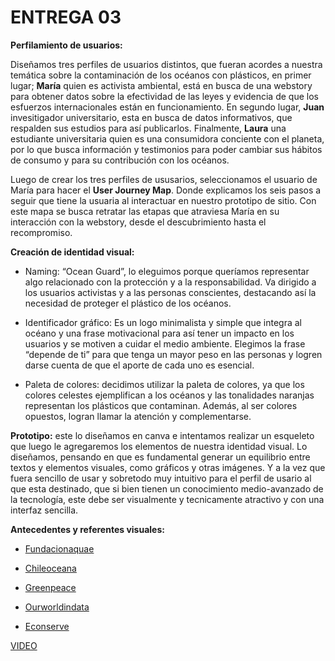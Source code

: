 # ENTREGA 03
**Perfilamiento de usuarios:**

Diseñamos tres perfiles de usuarios distintos, que fueran acordes a nuestra temática sobre la contaminación de los océanos con plásticos, en primer lugar; **María** quien es activista ambiental, está en busca de una webstory para obtener datos sobre la efectividad de las leyes y evidencia de que los esfuerzos internacionales están en funcionamiento. En segundo lugar, **Juan** invesitigador universitario, esta en busca de datos informativos, que respalden sus estudios para así publicarlos. Finalmente, **Laura** una estudiante universitaria quien es una consumidora conciente con el planeta, por lo que busca información y testimonios para poder cambiar sus hábitos de consumo y  para su contribución con los océanos. 

Luego de crear los tres perfiles de ususarios, seleccionamos el usuario de María para hacer el **User Journey Map**. Donde explicamos los seis pasos a seguir que tiene la usuaria al interactuar en nuestro prototipo de sitio. Con este mapa se busca retratar las etapas que atraviesa María en su interacción con la webstory, desde el descubrimiento hasta el recompromiso.

**Creación de identidad visual:**
- Naming: “Ocean Guard”, lo eleguimos porque queríamos representar algo relacionado con la protección y a la responsabilidad. Va dirigido a los usuarios activistas y a las personas conscientes, destacando así la necesidad de proteger el plástico de los océanos. 

- Identificador gráfico: Es un logo minimalista y simple que integra al océano y una frase motivacional para así tener un impacto en los usuarios y se motiven a cuidar el medio ambiente. Elegimos la frase “depende de ti” para que tenga un mayor peso en las personas y logren darse cuenta de que el aporte de cada uno es esencial. 
- Paleta de colores: decidimos utilizar la paleta de colores, ya que los colores celestes ejemplifican a los océanos y las tonalidades naranjas representan los plásticos que contaminan. Además, al ser colores opuestos, logran llamar la atención y complementarse.


**Prototipo:** este lo diseñamos en canva e intentamos realizar un esqueleto que luego le agregaremos los elementos de nuestra identidad visual. Lo diseñamos, pensando en que es fundamental generar un equilibrio entre textos y elementos visuales, como gráficos y otras imágenes. Y a la vez que fuera sencillo de usar y sobretodo muy intuitivo para el perfil de usario al que esta destinado, que si bien tienen un conocimiento medio-avanzado de la tecnología, este debe ser visualmente y tecnicamente atractivo y con una interfaz sencilla.


**Antecedentes y referentes visuales:**

- [Fundacionaquae](https://www.fundacionaquae.org/wiki/alarmante-aumento-de-la-isla-de-basura/)

- [Chileoceana](https://chile.oceana.org/informes/)

- [Greenpeace](https://maps.greenpeace.org/maps/gpuk/30x30/?_gl=1*ynl8rv*_gcl_au*MTQ3NzQyMDIwNi4xNzI1MzkyOTY0*_ga*OTEwNzgxODQuMTcyNTM5Mjk2MQ..*_ga_YERBT5H8S8*MTcyOTgwNzA0MS4xLjAuMTcyOTgwNzA0MS42MC4wLjE5MDU1MDM2NA.._ga=2.157663034.1016867059.1729807013-91078184.1725392961)

- [Ourworldindata](https://ourworldindata.org/ocean-plastics) 

- [Econserve](https://econserve.mx/6-organizaciones-luchando-contra-la-contaminacion-costera/)



[VIDEO](https://www.youtube.com/watch?v=gy0dzLWy5Xk) 
